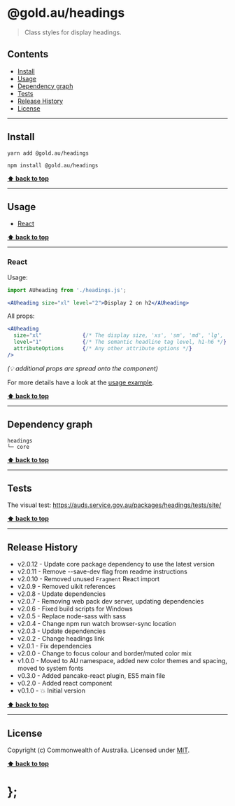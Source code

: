 @gold.au/headings
============

> Class styles for display headings.


## Contents

* [Install](#install)
* [Usage](#usage)
* [Dependency graph](#dependency-graph)
* [Tests](#tests)
* [Release History](#release-history)
* [License](#license)


----------------------------------------------------------------------------------------------------------------------------------------------------------------


## Install


```shell
yarn add @gold.au/headings
```

```shell
npm install @gold.au/headings
```


**[⬆ back to top](#contents)**


----------------------------------------------------------------------------------------------------------------------------------------------------------------


## Usage


* [React](#react)


**[⬆ back to top](#contents)**


----------------------------------------------------------------------------------------------------------------------------------------------------------------


### React

Usage:

```jsx
import AUheading from './headings.js';

<AUheading size="xl" level="2">Display 2 on h2</AUheading>
```

All props:

```jsx
<AUheading
  size="xl"             {/* The display size, 'xs', 'sm', 'md', 'lg', 'xl', 'xxl', 'xxxl' */}
  level="1"             {/* The semantic headline tag level, h1-h6 */}
  attributeOptions      {/* Any other attribute options */}
/>
```
_(💡 additional props are spread onto the component)_

For more details have a look at the [usage example](https://github.com/designsystemau/gold-design-system/tree/main/packages/headings/tests/react/index.js).


**[⬆ back to top](#contents)**


----------------------------------------------------------------------------------------------------------------------------------------------------------------


## Dependency graph

```shell
headings
└─ core
```


**[⬆ back to top](#contents)**


----------------------------------------------------------------------------------------------------------------------------------------------------------------


## Tests

The visual test: https://auds.service.gov.au/packages/headings/tests/site/


**[⬆ back to top](#contents)**


----------------------------------------------------------------------------------------------------------------------------------------------------------------


## Release History

* v2.0.12 - Update core package dependency to use the latest version
* v2.0.11 - Remove --save-dev flag from readme instructions
* v2.0.10 - Removed unused `Fragment` React import
* v2.0.9 - Removed uikit references
* v2.0.8 - Update dependencies
* v2.0.7 - Removing web pack dev server, updating dependencies
* v2.0.6 - Fixed build scripts for Windows
* v2.0.5 - Replace node-sass with sass
* v2.0.4 - Change npm run watch browser-sync location
* v2.0.3 - Update dependencies
* v2.0.2 - Change headings link
* v2.0.1 - Fix dependencies
* v2.0.0 - Change to focus colour and border/muted color mix
* v1.0.0 - Moved to AU namespace, added new color themes and spacing, moved to system fonts
* v0.3.0 - Added pancake-react plugin, ES5 main file
* v0.2.0 - Added react component
* v0.1.0 - 💥 Initial version


**[⬆ back to top](#contents)**


----------------------------------------------------------------------------------------------------------------------------------------------------------------


## License

Copyright (c) Commonwealth of Australia.
Licensed under [MIT](https://raw.githubusercontent.com/govau/design-system-components/packages/core/master/LICENSE).


**[⬆ back to top](#contents)**

# };
